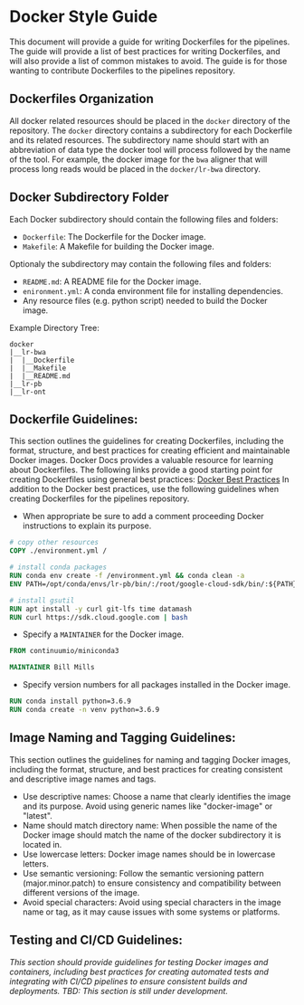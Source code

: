 # Docker Style Guide
This document will provide a guide for writing Dockerfiles for the pipelines.  
The guide will provide a list of best practices for writing Dockerfiles, and will also 
provide a list of common mistakes to avoid. The guide is for those wanting to contribute
Dockerfiles to the pipelines repository.


## Dockerfiles Organization
All docker related resources should be placed in the `docker` directory of the repository. The `docker` directory
contains a subdirectory for each Dockerfile and its related resources. The subdirectory name should 
start with an abbreviation of data type the docker tool will process followed by the name of the tool.
For example, the docker image for the `bwa` aligner that will process long reads would be placed in the `docker/lr-bwa` directory. 

## Docker Subdirectory Folder
Each Docker subdirectory should contain the following files and folders:
- `Dockerfile`: The Dockerfile for the Docker image.
- `Makefile`: A Makefile for building the Docker image.

Optionaly the subdirectory may contain the following files and folders:
- `README.md`: A README file for the Docker image.
- `enironment.yml`: A conda environment file for installing dependencies.
- Any resource files (e.g. python script) needed to build the Docker image.

Example Directory Tree:
```Text
docker
|__lr-bwa
|  |__Dockerfile
|  |__Makefile
|  |__README.md
|__lr-pb
|__lr-ont
```


## Dockerfile Guidelines: 
This section outlines the guidelines for creating Dockerfiles, including the format, structure, and best practices for creating efficient and maintainable Docker images.
Docker Docs provides a valuable resource for learning about Dockerfiles. The following 
links provide a good starting point for creating Dockerfiles using general best practices: [Docker Best Practices](https://docs.docker.com/develop/develop-images/dockerfile_best-practices/)
In addition to the Docker best practices, use the following guidelines when creating Dockerfiles for the pipelines repository.

- When appropriate be sure to add a comment proceeding Docker instructions to explain its purpose.
```Dockerfile
# copy other resources
COPY ./environment.yml /

# install conda packages
RUN conda env create -f /environment.yml && conda clean -a
ENV PATH=/opt/conda/envs/lr-pb/bin/:/root/google-cloud-sdk/bin/:${PATH}

# install gsutil
RUN apt install -y curl git-lfs time datamash
RUN curl https://sdk.cloud.google.com | bash
```

- Specify a `MAINTAINER` for the Docker image.
```Dockerfile
FROM continuumio/miniconda3

MAINTAINER Bill Mills
```

- Specify version numbers for all packages installed in the Docker image.
```Dockerfile
RUN conda install python=3.6.9
RUN conda create -n venv python=3.6.9 
```


## Image Naming and Tagging Guidelines: 
This section outlines the guidelines for naming and tagging Docker images, including the format, structure, and best practices for creating consistent and descriptive image names and tags.

* Use descriptive names: Choose a name that clearly identifies the image and its purpose. Avoid using generic names like "docker-image" or "latest".
* Name should match directory name: When possible the name of the Docker image should match the name of the docker subdirectory it is located in.
* Use lowercase letters: Docker image names should be in lowercase letters.
* Use semantic versioning: Follow the semantic versioning pattern (major.minor.patch) to ensure consistency and compatibility between different versions of the image.
* Avoid special characters: Avoid using special characters in the image name or tag, as it may cause issues with some systems or platforms.
 

## Testing and CI/CD Guidelines: 
_This section should provide guidelines for testing Docker images and containers, including best practices for creating automated tests and integrating with CI/CD pipelines to ensure consistent builds and deployments.
TBD: This section is still under development._
